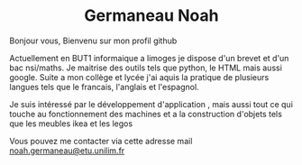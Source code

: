<h1 align = "center"> Germaneau Noah </h1>
Bonjour vous,
Bienvenu sur mon profil github

Actuellement en BUT1 informaique a limoges je dispose d'un brevet et d'un bac nsi/maths.
Je maitrise des outils tels que python, le HTML mais aussi google.
Suite a mon collège et lycée j'ai aquis la pratique de plusieurs langues tels que le francais, l'anglais et l'espagnol.

Je suis intéressé par le développement d'application , mais aussi tout ce qui touche au fonctionnement des machines et a la construction d'objets tels que les meubles ikea et les legos

Vous pouvez me contacter via cette adresse mail noah.germaneau@etu.unilim.fr 
